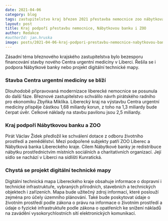 ```yaml
---
date: 2021-04-06
category: blog
tags: zastupitelstvo kraj březen 2021 přestavba nemocnice zoo nábytková banka
layout: post
title: Kraj podpoří přestavbu nemocnice, Nábytkovou banku i ZOO
author: Redakce
#authorId: jan.hruska
image: posts/2021-04-06-kraj-podpori-prestavbu-nemocnice-nabytkovou-banku-i-zoo.png
---
```

Zásadní téma březnového krajského zastupitelstva bylo bezesporu financování stavby nového Centra urgentní medicíny v Liberci. Řešila se i podpora Nábytkové banky nebo projekt digitální technické mapy. 

### Stavba Centra urgentní medicíny se blíží
Dlouhodobě připravovaná modernizace liberecké nemocnice se posunula do další fáze. Březnové zastupitelstvo schválilo návrh pirátského radního pro ekonomiku Zbyňka Miklíka. Liberecký kraj na výstavbu Centra urgentní medicíny přispěje částkou 1,68 miliardy korun, z toho na 1,3 miliardy bude čerpat úvěr. Celkové náklady na stavbu pavilonu jsou 2,5 miliardy.

### Kraj podpoří Nábytkovou banku a ZOO
Pirát Václav Židek předložil ke schválení dotace z odboru životního prostředí a zemědělství. Mezi podpořené subjekty patří ZOO Liberec a Nábytková banka Libereckého kraje. Cílem Nábytkové banky je redistribuce nábytku prostřednictvím místních sociálních a charitativních organizací. Její sídlo se nachází v Liberci na sídlišti Kunratická.

### Chystá se projekt digitální technické mapy
Digitální technická mapa Libereckého kraje obsahuje informace o dopravní i technické infrastruktuře, vybraných přírodních, stavebních a technických objektech i zařízeních. 
Mapa bude užitečný zdroj informací, které poslouží zejména pro účely územního plánování. Také bude poskytovat údaje o životním prostředí podle zákona o právu na informace o životním prostředí a údaje o fyzické infrastruktuře podle zákona o opatřeních ke snížení nákladů na zavádění vysokorychlostních sítí elektronických komunikací. 